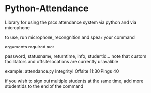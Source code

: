 # Python-Attendance
Library for using the pscs attendance system via python and via microphone

to use, run microphone_recongnition and speak your command

arguments required are:

password, statusname, returntime, info, studentid...
note that custom facilitators and offsite locations are currently unavalible

example:
attendance.py Integrity! Offsite 11:30 Pings 40

if you wish to sign out multiple students at the same time, add more studentids to the end of the command
